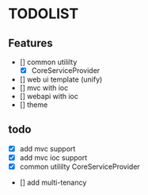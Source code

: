 # TODOLIST

## Features

- [] common utililty
    - [x] CoreServiceProvider
- [] web ui template (unify)
- [] mvc with ioc 
- [] webapi with ioc
- [] theme

## todo

- [x] add mvc support
- [x] add mvc ioc support
- [x] common utililty CoreServiceProvider
- [] add multi-tenancy